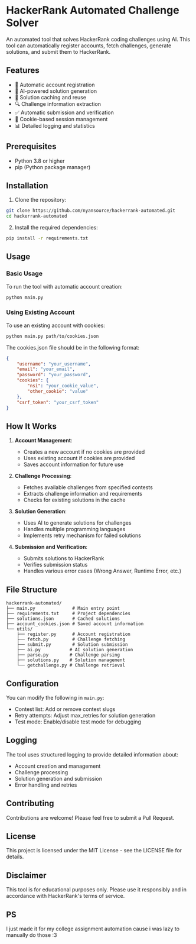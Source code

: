# HackerRank Automated Challenge Solver

An automated tool that solves HackerRank coding challenges using AI. This tool can automatically register accounts, fetch challenges, generate solutions, and submit them to HackerRank.

## Features

- 🔄 Automatic account registration
- 🤖 AI-powered solution generation
- 📝 Solution caching and reuse
- 🔍 Challenge information extraction
- ✅ Automatic submission and verification
- 🔐 Cookie-based session management
- 📊 Detailed logging and statistics

## Prerequisites

- Python 3.8 or higher
- pip (Python package manager)

## Installation

1. Clone the repository:
```bash
git clone https://github.com/nyansource/hackerrank-automated.git
cd hackerrank-automated
```

2. Install the required dependencies:
```bash
pip install -r requirements.txt
```

## Usage

### Basic Usage

To run the tool with automatic account creation:
```bash
python main.py
```

### Using Existing Account

To use an existing account with cookies:
```bash
python main.py path/to/cookies.json
```

The cookies.json file should be in the following format:
```json
{
    "username": "your_username",
    "email": "your_email",
    "password": "your_password",
    "cookies": {
        "nsi": "your_cookie_value",
        "other_cookie": "value"
    },
    "csrf_token": "your_csrf_token"
}
```

## How It Works

1. **Account Management**:
   - Creates a new account if no cookies are provided
   - Uses existing account if cookies are provided
   - Saves account information for future use

2. **Challenge Processing**:
   - Fetches available challenges from specified contests
   - Extracts challenge information and requirements
   - Checks for existing solutions in the cache

3. **Solution Generation**:
   - Uses AI to generate solutions for challenges
   - Handles multiple programming languages
   - Implements retry mechanism for failed solutions

4. **Submission and Verification**:
   - Submits solutions to HackerRank
   - Verifies submission status
   - Handles various error cases (Wrong Answer, Runtime Error, etc.)

## File Structure

```
hackerrank-automated/
├── main.py              # Main entry point
├── requirements.txt     # Project dependencies
├── solutions.json       # Cached solutions
├── account_cookies.json # Saved account information
└── utils/
    ├── register.py      # Account registration
    ├── fetch.py         # Challenge fetching
    ├── submit.py        # Solution submission
    ├── ai.py           # AI solution generation
    ├── parse.py        # Challenge parsing
    ├── solutions.py    # Solution management
    └── getchallenge.py # Challenge retrieval
```

## Configuration

You can modify the following in `main.py`:
- Contest list: Add or remove contest slugs
- Retry attempts: Adjust max_retries for solution generation
- Test mode: Enable/disable test mode for debugging

## Logging

The tool uses structured logging to provide detailed information about:
- Account creation and management
- Challenge processing
- Solution generation and submission
- Error handling and retries

## Contributing

Contributions are welcome! Please feel free to submit a Pull Request.

## License

This project is licensed under the MIT License - see the LICENSE file for details.

## Disclaimer

This tool is for educational purposes only. Please use it responsibly and in accordance with HackerRank's terms of service. 

## PS
I just made it for my college assignment automation cause i was lazy to manually do those :3